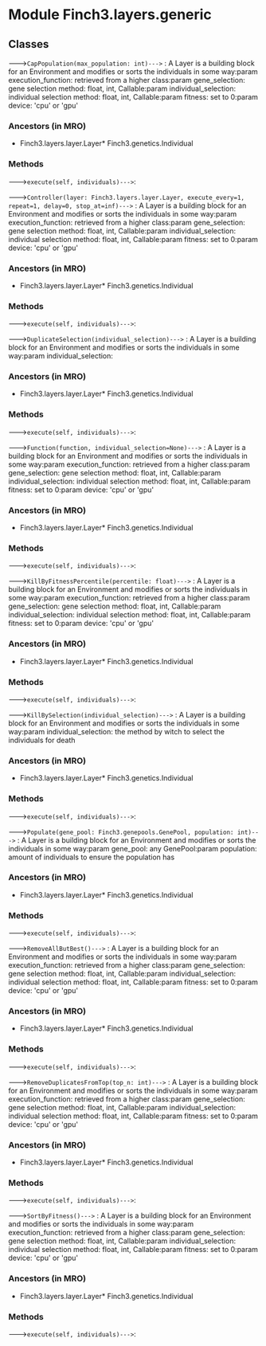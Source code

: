 Module Finch3.layers.generic
============================

Classes
-------

--->`CapPopulation(max_population: int)--->`
:   A Layer is a building block for an Environment and modifies or sorts the individuals in some way:param execution_function: retrieved from a higher class:param gene_selection: gene selection method: float, int, Callable:param individual_selection: individual selection method: float, int, Callable:param fitness: set to 0:param device: 'cpu' or 'gpu'
### Ancestors (in MRO)
* Finch3.layers.layer.Layer* Finch3.genetics.Individual
### Methods
--->`execute(self, individuals)--->`:

--->`Controller(layer: Finch3.layers.layer.Layer, execute_every=1, repeat=1, delay=0, stop_at=inf)--->`
:   A Layer is a building block for an Environment and modifies or sorts the individuals in some way:param execution_function: retrieved from a higher class:param gene_selection: gene selection method: float, int, Callable:param individual_selection: individual selection method: float, int, Callable:param fitness: set to 0:param device: 'cpu' or 'gpu'
### Ancestors (in MRO)
* Finch3.layers.layer.Layer* Finch3.genetics.Individual
### Methods
--->`execute(self, individuals)--->`:

--->`DuplicateSelection(individual_selection)--->`
:   A Layer is a building block for an Environment and modifies or sorts the individuals in some way:param individual_selection:
### Ancestors (in MRO)
* Finch3.layers.layer.Layer* Finch3.genetics.Individual
### Methods
--->`execute(self, individuals)--->`:

--->`Function(function, individual_selection=None)--->`
:   A Layer is a building block for an Environment and modifies or sorts the individuals in some way:param execution_function: retrieved from a higher class:param gene_selection: gene selection method: float, int, Callable:param individual_selection: individual selection method: float, int, Callable:param fitness: set to 0:param device: 'cpu' or 'gpu'
### Ancestors (in MRO)
* Finch3.layers.layer.Layer* Finch3.genetics.Individual
### Methods
--->`execute(self, individuals)--->`:

--->`KillByFitnessPercentile(percentile: float)--->`
:   A Layer is a building block for an Environment and modifies or sorts the individuals in some way:param execution_function: retrieved from a higher class:param gene_selection: gene selection method: float, int, Callable:param individual_selection: individual selection method: float, int, Callable:param fitness: set to 0:param device: 'cpu' or 'gpu'
### Ancestors (in MRO)
* Finch3.layers.layer.Layer* Finch3.genetics.Individual
### Methods
--->`execute(self, individuals)--->`:

--->`KillBySelection(individual_selection)--->`
:   A Layer is a building block for an Environment and modifies or sorts the individuals in some way:param individual_selection: the method by witch to select the individuals for death
### Ancestors (in MRO)
* Finch3.layers.layer.Layer* Finch3.genetics.Individual
### Methods
--->`execute(self, individuals)--->`:

--->`Populate(gene_pool: Finch3.genepools.GenePool, population: int)--->`
:   A Layer is a building block for an Environment and modifies or sorts the individuals in some way:param gene_pool: any GenePool:param population: amount of individuals to ensure the population has
### Ancestors (in MRO)
* Finch3.layers.layer.Layer* Finch3.genetics.Individual
### Methods
--->`execute(self, individuals)--->`:

--->`RemoveAllButBest()--->`
:   A Layer is a building block for an Environment and modifies or sorts the individuals in some way:param execution_function: retrieved from a higher class:param gene_selection: gene selection method: float, int, Callable:param individual_selection: individual selection method: float, int, Callable:param fitness: set to 0:param device: 'cpu' or 'gpu'
### Ancestors (in MRO)
* Finch3.layers.layer.Layer* Finch3.genetics.Individual
### Methods
--->`execute(self, individuals)--->`:

--->`RemoveDuplicatesFromTop(top_n: int)--->`
:   A Layer is a building block for an Environment and modifies or sorts the individuals in some way:param execution_function: retrieved from a higher class:param gene_selection: gene selection method: float, int, Callable:param individual_selection: individual selection method: float, int, Callable:param fitness: set to 0:param device: 'cpu' or 'gpu'
### Ancestors (in MRO)
* Finch3.layers.layer.Layer* Finch3.genetics.Individual
### Methods
--->`execute(self, individuals)--->`:

--->`SortByFitness()--->`
:   A Layer is a building block for an Environment and modifies or sorts the individuals in some way:param execution_function: retrieved from a higher class:param gene_selection: gene selection method: float, int, Callable:param individual_selection: individual selection method: float, int, Callable:param fitness: set to 0:param device: 'cpu' or 'gpu'
### Ancestors (in MRO)
* Finch3.layers.layer.Layer* Finch3.genetics.Individual
### Methods
--->`execute(self, individuals)--->`: